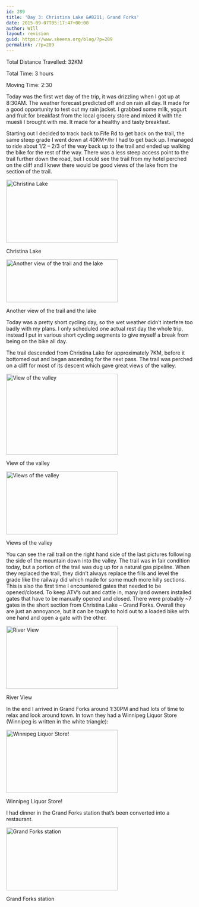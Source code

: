 ```yaml
---
id: 289
title: 'Day 3: Christina Lake &#8211; Grand Forks'
date: 2015-09-07T05:17:47+00:00
author: WIll
layout: revision
guid: https://www.skeena.org/blog/?p=289
permalink: /?p=289
---
```

Total Distance Travelled: 32KM

Total Time: 3 hours

Moving Time: 2:30

Today was the first wet day of the trip, it was drizzling when I got up at 8:30AM. The weather forecast predicted off and on rain all day. It made for a good opportunity to test out my rain jacket. I grabbed some milk, yogurt and fruit for breakfast from the local grocery store and mixed it with the muesli I brought with me. It made for a healthy and tasty breakfast.

Starting out I decided to track back to Fife Rd to get back on the trail, the same steep grade I went down at 40KM+/hr I had to get back up. I managed to ride about 1/2 &#8211; 2/3 of the way back up to the trail and ended up walking the bike for the rest of the way. There was a less steep access point to the trail further down the road, but I could see the trail from my hotel perched on the cliff and I knew there would be good views of the lake from the section of the trail.

<div id="attachment_282" style="width: 310px" class="wp-caption alignnone">
  <a href="https://www.skeena.org/blog/wp-content/uploads/2015/09/20150905_105309.jpg"><img aria-describedby="caption-attachment-282" loading="lazy" class="size-medium wp-image-282" src="https://www.skeena.org/blog/wp-content/uploads/2015/09/20150905_105309-300x169.jpg" alt="Christina Lake" width="300" height="169" srcset="https://www.skeena.org/blog/wp-content/uploads/2015/09/20150905_105309-300x169.jpg 300w, https://www.skeena.org/blog/wp-content/uploads/2015/09/20150905_105309-1024x576.jpg 1024w, https://www.skeena.org/blog/wp-content/uploads/2015/09/20150905_105309-500x281.jpg 500w, https://www.skeena.org/blog/wp-content/uploads/2015/09/20150905_105309.jpg 1632w" sizes="(max-width: 300px) 100vw, 300px" /></a>
  
  <p id="caption-attachment-282" class="wp-caption-text">
    Christina Lake
  </p>
</div>

<div id="attachment_283" style="width: 310px" class="wp-caption alignnone">
  <a href="https://www.skeena.org/blog/wp-content/uploads/2015/09/20150905_105832.jpg"><img aria-describedby="caption-attachment-283" loading="lazy" class="size-medium wp-image-283" src="https://www.skeena.org/blog/wp-content/uploads/2015/09/20150905_105832-300x115.jpg" alt="Another view of the trail and the lake" width="300" height="115" srcset="https://www.skeena.org/blog/wp-content/uploads/2015/09/20150905_105832-300x115.jpg 300w, https://www.skeena.org/blog/wp-content/uploads/2015/09/20150905_105832-1024x393.jpg 1024w, https://www.skeena.org/blog/wp-content/uploads/2015/09/20150905_105832-500x192.jpg 500w" sizes="(max-width: 300px) 100vw, 300px" /></a>
  
  <p id="caption-attachment-283" class="wp-caption-text">
    Another view of the trail and the lake
  </p>
</div>

Today was a pretty short cycling day, so the wet weather didn&#8217;t interfere too badly with my plans. I only scheduled one actual rest day the whole trip, instead I put in various short cycling segments to give myself a break from being on the bike all day.

The trail descended from Christina Lake for approximately 7KM, before it bottomed out and began ascending for the next pass. The trail was perched on a cliff for most of its descent which gave great views of the valley.

<div id="attachment_284" style="width: 310px" class="wp-caption alignnone">
  <a href="https://www.skeena.org/blog/wp-content/uploads/2015/09/20150905_111322.jpg"><img aria-describedby="caption-attachment-284" loading="lazy" class="size-medium wp-image-284" src="https://www.skeena.org/blog/wp-content/uploads/2015/09/20150905_111322-300x217.jpg" alt="View of the valley" width="300" height="217" srcset="https://www.skeena.org/blog/wp-content/uploads/2015/09/20150905_111322-300x217.jpg 300w, https://www.skeena.org/blog/wp-content/uploads/2015/09/20150905_111322-1024x742.jpg 1024w, https://www.skeena.org/blog/wp-content/uploads/2015/09/20150905_111322-500x362.jpg 500w" sizes="(max-width: 300px) 100vw, 300px" /></a>
  
  <p id="caption-attachment-284" class="wp-caption-text">
    View of the valley
  </p>
</div>

<div id="attachment_285" style="width: 310px" class="wp-caption alignnone">
  <a href="https://www.skeena.org/blog/wp-content/uploads/2015/09/20150905_113225.jpg"><img aria-describedby="caption-attachment-285" loading="lazy" class="size-medium wp-image-285" src="https://www.skeena.org/blog/wp-content/uploads/2015/09/20150905_113225-300x169.jpg" alt="Views of the valley" width="300" height="169" srcset="https://www.skeena.org/blog/wp-content/uploads/2015/09/20150905_113225-300x169.jpg 300w, https://www.skeena.org/blog/wp-content/uploads/2015/09/20150905_113225-1024x576.jpg 1024w, https://www.skeena.org/blog/wp-content/uploads/2015/09/20150905_113225-500x281.jpg 500w, https://www.skeena.org/blog/wp-content/uploads/2015/09/20150905_113225.jpg 1632w" sizes="(max-width: 300px) 100vw, 300px" /></a>
  
  <p id="caption-attachment-285" class="wp-caption-text">
    Views of the valley
  </p>
</div>

You can see the rail trail on the right hand side of the last pictures following the side of the mountain down into the valley. The trail was in fair condition today, but a portion of the trail was dug up for a natural gas pipeline. When they replaced the trail, they didn&#8217;t always replace the fills and level the grade like the railway did which made for some much more hilly sections. This is also the first time I encountered gates that needed to be opened/closed. To keep ATV&#8217;s out and cattle in, many land owners installed gates that have to be manually opened and closed. There were probably ~7 gates in the short section from Christina Lake &#8211; Grand Forks. Overall they are just an annoyance, but it can be tough to hold out to a loaded bike with one hand and open a gate with the other.

<div id="attachment_286" style="width: 310px" class="wp-caption alignnone">
  <a href="https://www.skeena.org/blog/wp-content/uploads/2015/09/20150905_114544.jpg"><img aria-describedby="caption-attachment-286" loading="lazy" class="size-medium wp-image-286" src="https://www.skeena.org/blog/wp-content/uploads/2015/09/20150905_114544-300x169.jpg" alt="River View" width="300" height="169" srcset="https://www.skeena.org/blog/wp-content/uploads/2015/09/20150905_114544-300x169.jpg 300w, https://www.skeena.org/blog/wp-content/uploads/2015/09/20150905_114544-1024x576.jpg 1024w, https://www.skeena.org/blog/wp-content/uploads/2015/09/20150905_114544-500x281.jpg 500w, https://www.skeena.org/blog/wp-content/uploads/2015/09/20150905_114544.jpg 1632w" sizes="(max-width: 300px) 100vw, 300px" /></a>
  
  <p id="caption-attachment-286" class="wp-caption-text">
    River View
  </p>
</div>

In the end I arrived in Grand Forks around 1:30PM and had lots of time to relax and look around town. In town they had a Winnipeg Liquor Store (Winnipeg is written in the white triangle):

<div id="attachment_287" style="width: 310px" class="wp-caption alignnone">
  <a href="https://www.skeena.org/blog/wp-content/uploads/2015/09/20150905_184518.jpg"><img aria-describedby="caption-attachment-287" loading="lazy" class="size-medium wp-image-287" src="https://www.skeena.org/blog/wp-content/uploads/2015/09/20150905_184518-300x169.jpg" alt="Winnipeg Liquor Store!" width="300" height="169" srcset="https://www.skeena.org/blog/wp-content/uploads/2015/09/20150905_184518-300x169.jpg 300w, https://www.skeena.org/blog/wp-content/uploads/2015/09/20150905_184518-1024x576.jpg 1024w, https://www.skeena.org/blog/wp-content/uploads/2015/09/20150905_184518-500x281.jpg 500w, https://www.skeena.org/blog/wp-content/uploads/2015/09/20150905_184518.jpg 1632w" sizes="(max-width: 300px) 100vw, 300px" /></a>
  
  <p id="caption-attachment-287" class="wp-caption-text">
    Winnipeg Liquor Store!
  </p>
</div>

I had dinner in the Grand Forks station that&#8217;s been converted into a restaurant.

<div id="attachment_288" style="width: 310px" class="wp-caption alignnone">
  <a href="https://www.skeena.org/blog/wp-content/uploads/2015/09/20150905_194454.jpg"><img aria-describedby="caption-attachment-288" loading="lazy" class="size-medium wp-image-288" src="https://www.skeena.org/blog/wp-content/uploads/2015/09/20150905_194454-300x169.jpg" alt="Grand Forks station" width="300" height="169" srcset="https://www.skeena.org/blog/wp-content/uploads/2015/09/20150905_194454-300x169.jpg 300w, https://www.skeena.org/blog/wp-content/uploads/2015/09/20150905_194454-1024x576.jpg 1024w, https://www.skeena.org/blog/wp-content/uploads/2015/09/20150905_194454-500x281.jpg 500w" sizes="(max-width: 300px) 100vw, 300px" /></a>
  
  <p id="caption-attachment-288" class="wp-caption-text">
    Grand Forks station
  </p>
</div>

&nbsp;